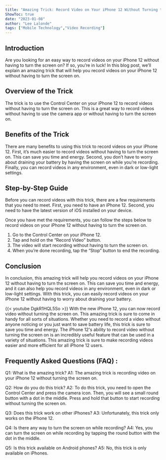 ```yaml
---
title: "Amazing Trick: Record Video on Your iPhone 12 Without Turning the Screen On!"
ShowToc: true 
date: "2023-01-08"
author: "Lee Lalonde" 
tags: ["Mobile Technology","Video Recording"]
---
```

## Introduction 

Are you looking for an easy way to record videos on your iPhone 12 without having to turn the screen on? If so, you’re in luck! In this blog post, we’ll explain an amazing trick that will help you record videos on your iPhone 12 without having to turn the screen on. 

## Overview of the Trick 

The trick is to use the Control Center on your iPhone 12 to record videos without having to turn the screen on. This is a great way to record videos without having to use the camera app or without having to turn the screen on. 

## Benefits of the Trick 

There are many benefits to using this trick to record videos on your iPhone 12. First, it’s much easier to record videos without having to turn the screen on. This can save you time and energy. Second, you don’t have to worry about draining your battery by having the screen on while you’re recording. Finally, you can record videos in any environment, even in dark or low-light settings. 

## Step-by-Step Guide 

Before you can record videos with this trick, there are a few requirements that you need to meet. First, you need to have an iPhone 12. Second, you need to have the latest version of iOS installed on your device. 

Once you have met the requirements, you can follow the steps below to record videos on your iPhone 12 without having to turn the screen on. 

1. Go to the Control Center on your iPhone 12. 
2. Tap and hold on the “Record Video” button. 
3. The video will start recording without having to turn the screen on. 
4. When you’re done recording, tap the “Stop” button to end the recording. 

## Conclusion 

In conclusion, this amazing trick will help you record videos on your iPhone 12 without having to turn the screen on. This can save you time and energy, and it can also help you record videos in any environment, even in dark or low-light settings. With this trick, you can easily record videos on your iPhone 12 without having to worry about draining your battery.

{{< youtube DgkR1HQL5So >}} 
With the new iPhone 12, you can now record video without turning the screen on. This amazing trick is sure to come in handy for all sorts of situations. Whether you need to record a video without anyone noticing or you just want to save battery life, this trick is sure to save you time and energy. The iPhone 12's ability to record video without turning the screen on is an incredibly useful feature that can be used in a variety of situations. This amazing trick is sure to make recording videos easier and more efficient for all iPhone 12 users.

## Frequently Asked Questions (FAQ) :
Q1: What is the amazing trick?
A1: The amazing trick is recording video on your iPhone 12 without turning the screen on.

Q2: How do you do this trick?
A2: To do this trick, you need to open the Control Center and press the camera icon. Then, you will see a small round button with a dot in the middle. Press and hold that button to start recording without turning the screen on.

Q3: Does this trick work on other iPhones?
A3: Unfortunately, this trick only works on the iPhone 12.

Q4: Is there any way to turn the screen on while recording?
A4: Yes, you can turn the screen on while recording by tapping the round button with the dot in the middle.

Q5: Is this trick available on Android phones?
A5: No, this trick is only available on iPhones.


